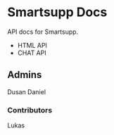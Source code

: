 # Smartsupp Docs

API docs for Smartsupp.

* HTML API
* CHAT API

## Admins

Dusan
Daniel

### Contributors

Lukas